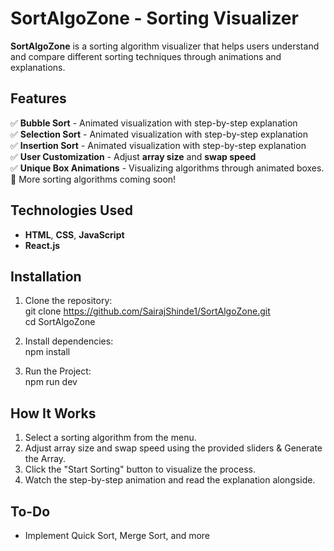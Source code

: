 # SortAlgoZone - Sorting Visualizer

**SortAlgoZone** is a sorting algorithm visualizer that helps users understand and compare different sorting techniques through animations and explanations.

## Features

✅ **Bubble Sort** - Animated visualization with step-by-step explanation  
✅ **Selection Sort** - Animated visualization with step-by-step explanation  
✅ **Insertion Sort** - Animated visualization with step-by-step explanation  
✅ **User Customization** - Adjust **array size** and **swap speed**  
✅ **Unique Box Animations** - Visualizing algorithms through animated boxes.  
🚀 More sorting algorithms coming soon!

## Technologies Used

- **HTML**, **CSS**, **JavaScript**
- **React.js**

## Installation

1. Clone the repository:  
   git clone https://github.com/SairajShinde1/SortAlgoZone.git
   <br>
   cd SortAlgoZone

2. Install dependencies:
   <br>
   npm install

3. Run the Project:
   <br>
   npm run dev

## How It Works

1. Select a sorting algorithm from the menu.
2. Adjust array size and swap speed using the provided sliders & Generate the Array.
3. Click the "Start Sorting" button to visualize the process.
4. Watch the step-by-step animation and read the explanation alongside.

## To-Do

- Implement Quick Sort, Merge Sort, and more
